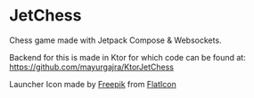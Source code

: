 # JetChess

Chess game made with Jetpack Compose & Websockets.

Backend for this is made in Ktor for which code can be found at:
https://github.com/mayurgajra/KtorJetChess

Launcher Icon made by [Freepik](https://www.flaticon.com/authors/freepik) from 
[FlatIcon](www.flaticon.com)